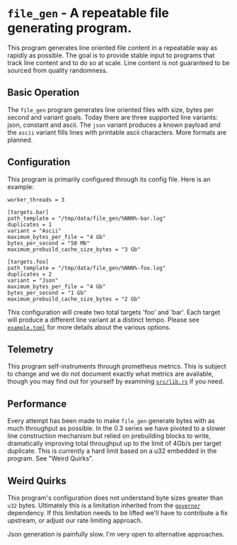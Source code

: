 # `file_gen` - A repeatable file generating program.

This program generates line oriented file content in a repeatable way as rapidly
as possible. The goal is to provide stable input to programs that track line
content and to do so at scale. Line content is not guaranteed to be sourced from
quality randomness.

## Basic Operation

The `file_gen` program generates line oriented files with size, bytes per second
and variant goals. Today there are three supported line variants: json, constant
and ascii. The `json` variant produces a known payload and the `ascii` variant
fills lines with printable ascii characters. More formats are planned.

## Configuration

This program is primarily configured through its config file. Here is an
example:

```
worker_threads = 3

[targets.bar]
path_template = "/tmp/data/file_gen/%NNN%-bar.log"
duplicates = 1
variant = "Ascii"
maximum_bytes_per_file = "4 Gb"
bytes_per_second = "50 Mb"
maximum_prebuild_cache_size_bytes = "3 Gb"

[targets.foo]
path_template = "/tmp/data/file_gen/%NNN%-foo.log"
duplicates = 2
variant = "Json"
maximum_bytes_per_file = "4 Gb"
bytes_per_second = "1 Gb"
maximum_prebuild_cache_size_bytes = "2 Gb"
```

This configuration will create two total targets 'foo' and 'bar'. Each
target will produce a different line variant at a distinct tempo. Please see
[`example.toml`](./example.toml) for more details about the various options.

## Telemetry

This program self-instruments through prometheus metrics. This is subject to
change and we do not document exactly what metrics are available, though you may
find out for yourself by examining [`src/lib.rs`](./src/lib.rs) if you need.

## Performance

Every attempt has been made to make `file_gen` generate bytes with as much
throughput as possible. In the 0.3 series we have pivoted to a slower line
construction mechanism but relied on prebuilding blocks to write, dramatically
improving total throughput up to the limit of 4Gb/s per target duplicate. This
is currently a hard limit based on a u32 embedded in the program. See "Weird
Quirks".

## Weird Quirks

This program's configuration does not understand byte sizes greater than `u32`
bytes. Ultimately this is a limitation inherited from the
[`governor`](https://github.com/antifuchs/governor) dependency. If this
limitation needs to be lifted we'll have to contribute a fix upstream, or adjust
our rate limiting approach.

Json generation is painfully slow. I'm very open to alternative approaches.
